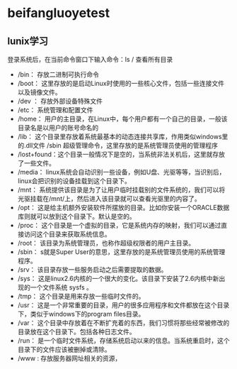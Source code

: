 # beifangluoyetest
## lunix学习
登录系统后，在当前命令窗口下输入命令：ls / 查看所有目录

- /bin：	存放二进制可执行命令
- /boot： 	这里存放的是启动Linux时使用的一些核心文件，包括一些连接文件以及镜像文件。
- /dev ：	存放外部设备特殊文件
- /etc： 	系统管理和配置文件
- /home：	用户的主目录，在Linux中，每个用户都有一个自己的目录，一般该目录名是以用户的账号命名的
- /lib：	这个目录里存放着系统最基本的动态连接共享库，作用类似windows里的.dll文件
  /sbin 	超级管理命令，这里存放的是系统管理员使用的管理程序
- /lost+found：这个目录一般情况下是空的，当系统非法关机后，这里就存放了一些文件。
- /media：	linux系统会自动识别一些设备，例如U盘、光驱等等，当识别后，linux会把识别的设备挂载到这个目录下。
- /mnt：	系统提供该目录是为了让用户临时挂载别的文件系统的，我们可以将光驱挂载在/mnt/上，然后进入该目录就可以查看光驱里的内容了。
- /opt：	这是给主机额外安装软件所摆放的目录。比如你安装一个ORACLE数据库则就可以放到这个目录下。默认是空的。
- /proc：	这个目录是一个虚拟的目录，它是系统内存的映射，我们可以通过直接访问这个目录来获取系统信息。
- /root：	该目录为系统管理员，也称作超级权限者的用户主目录。
- /sbin：	s就是Super User的意思，这里存放的是系统管理员使用的系统管理程序。
- /srv：	该目录存放一些服务启动之后需要提取的数据。
- /sys：	这是linux2.6内核的一个很大的变化。该目录下安装了2.6内核中新出现的一个文件系统 sysfs 。
- /tmp：	这个目录是用来存放一些临时文件的。
- /usr：	这是一个非常重要的目录，用户的很多应用程序和文件都放在这个目录下，类似于windows下的program files目录。
- /var：	这个目录中存放着在不断扩充着的东西，我们习惯将那些经常被修改的目录放在这个目录下。包括各种日志文件。
- /run：	是一个临时文件系统，存储系统启动以来的信息。当系统重启时，这个目录下的文件应该被删掉或清除。
- /www : 	存放服务器网址相关的资源，
